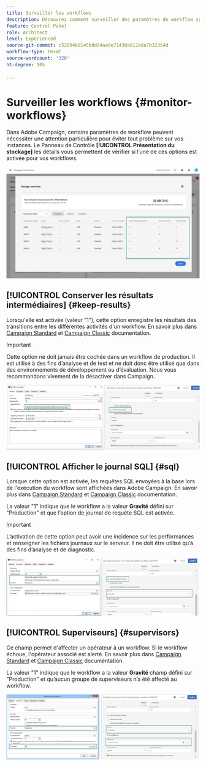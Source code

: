 ```yaml
---
title: Surveiller les workflows
description: Découvrez comment surveiller des paramètres de workflow spécifiques qui peuvent nécessiter une attention particulière pour éviter tout problème sur vos instances.
feature: Control Panel
role: Architect
level: Experienced
source-git-commit: c52094b8145bdd84aa9e71430a811b8a7b32354d
workflow-type: tm+mt
source-wordcount: '320'
ht-degree: 10%

---
```


# Surveiller les workflows {#monitor-workflows}

<!--## Clean paused and completed workflows

When [!DNL Adobe Campaign] workflows are paused or completed, they leave temporary tables on your instances database that consume space and can lead to performance issues.

Control Panel allows you to identify those workflows and clean the temporary resources generated on your instances.

>[!NOTE]
>
>Technically, this operation executes the **[!UICONTROL Database cleanup technical workflow]** that runs on your Campaign instance everyday (see [Campaign Standard](https://experienceleague.adobe.com/docs/campaign-standard/using/administrating/application-settings/technical-workflows.html#list-of-technical-workflows) and [Campaign Classic](https://experienceleague.adobe.com/docs/campaign-classic/using/monitoring-campaign-classic/data-processing/database-cleanup-workflow.html) documentation). 

To clean paused and completed workflows, follow these steps:

1. Navigate to the **[!UICONTROL Performance monitoring]** card.

1. In the **[!UICONTROL Databases]** tab, select the instance where you want to perform the operation.

1. Access the **[!UICONTROL Storage overview]** details, then filter the list on **[!UICONTROL Temporary tables]**. Learn more on **[!UICONTROL Storage overview]** in [this page](database-storage-overview.md).

    ![](assets/wkf-monitoring-filter.png)

1. All temporary tables generated on your instances by workflows and deliveries display. Click the **[!UICONTROL Clean now]** button to delete the resources generated by paused and completed workflows.

    ![](assets/wkf-monitoring-clean.png)

1. Once the operation is confirmed, you can track the estimated remaining time in the **[!UICONTROL Storage overview]** list.

    ![](assets/wkf-monitoring-in-progress.png)

## Monitor workflow parameters -->

Dans Adobe Campaign, certains paramètres de workflow peuvent nécessiter une attention particulière pour éviter tout problème sur vos instances. Le Panneau de Contrôle **[!UICONTROL Présentation du stockage]** les détails vous permettent de vérifier si l’une de ces options est activée pour vos workflows.

![](assets/wkf-monitoring-parameters.png)

## **[!UICONTROL Conserver les résultats intermédiaires]** {#keep-results}

Lorsqu&#39;elle est activée (valeur &quot;1&quot;), cette option enregistre les résultats des transitions entre les différentes activités d&#39;un workflow. En savoir plus dans [Campaign Standard](https://experienceleague.adobe.com/docs/campaign-standard/using/managing-processes-and-data/executing-a-workflow/managing-execution-options.html?lang=fr) et [Campaign Classic](https://experienceleague.adobe.com/docs/campaign-classic/using/automating-with-workflows/introduction/workflow-best-practices.html?lang=fr#logs) documentation.

>[!IMPORTANT]
>
>Cette option ne doit jamais être cochée dans un workflow de production. Il est utilisé à des fins d’analyse et de test et ne doit donc être utilisé que dans des environnements de développement ou d’évaluation. Nous vous recommandons vivement de la désactiver dans Campaign.

![](assets/wkf-monitoring-keep.png)

## **[!UICONTROL Afficher le journal SQL]** {#sql}

Lorsque cette option est activée, les requêtes SQL envoyées à la base lors de l&#39;exécution du workflow sont affichées dans Adobe Campaign. En savoir plus dans [Campaign Standard](https://experienceleague.corp.adobe.com/docs/campaign-standard/using/managing-processes-and-data/executing-a-workflow/managing-execution-options.html?lang=en) et [Campaign Classic](https://experienceleague.adobe.com/docs/campaign-classic/using/automating-with-workflows/advanced-management/workflow-properties.html?lang=en#execution) documentation.

La valeur &quot;1&quot; indique que le workflow a la valeur **Gravité** défini sur &quot;Production&quot; et que l’option de journal de requête SQL est activée.

>[!IMPORTANT]
>
>L’activation de cette option peut avoir une incidence sur les performances et renseigner les fichiers journaux sur le serveur. Il ne doit être utilisé qu’à des fins d’analyse et de diagnostic.

![](assets/wkf-monitoring-sql.png)

## **[!UICONTROL Superviseurs]** {#supervisors}

Ce champ permet d&#39;affecter un opérateur à un workflow. Si le workflow échoue, l&#39;opérateur associé est alerté. En savoir plus dans [Campaign Standard](https://experienceleague.corp.adobe.com/docs/campaign-standard/using/managing-processes-and-data/executing-a-workflow/monitoring-workflow-execution.html?lang=en#error-management) et [Campaign Classic](https://experienceleague.adobe.com/docs/campaign-classic/using/automating-with-workflows/advanced-management/workflow-properties.html?lang=en#error-management) documentation.

La valeur &quot;1&quot; indique que le workflow a la valeur **Gravité** champ défini sur &quot;Production&quot; et qu’aucun groupe de superviseurs n’a été affecté au workflow.

![](assets/wkf-monitoring-supervisors.png)
